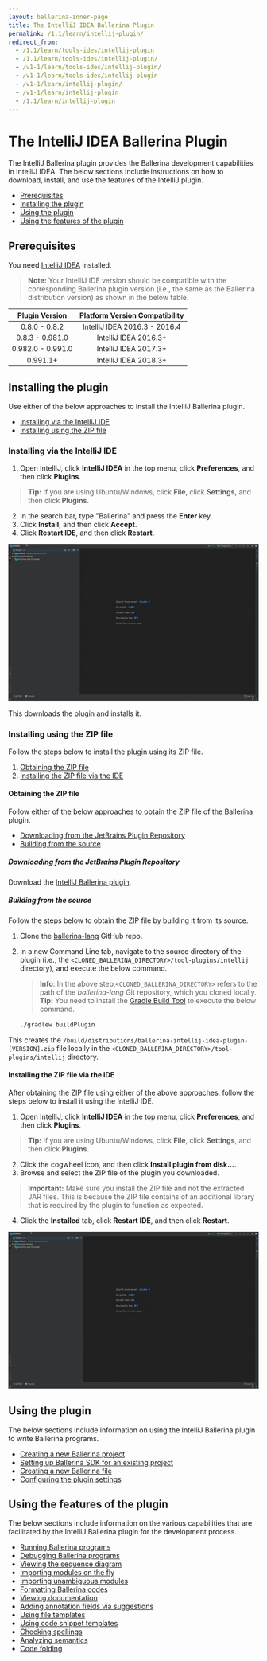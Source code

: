 ```yaml
---
layout: ballerina-inner-page
title: The IntelliJ IDEA Ballerina Plugin
permalink: /1.1/learn/intellij-plugin/
redirect_from:
  - /1.1/learn/tools-ides/intellij-plugin
  - /1.1/learn/tools-ides/intellij-plugin/
  - /v1-1/learn/tools-ides/intellij-plugin/
  - /v1-1/learn/tools-ides/intellij-plugin
  - /v1-1/learn/intellij-plugin/
  - /v1-1/learn/intellij-plugin
  - /1.1/learn/intellij-plugin
---
```


# The IntelliJ IDEA Ballerina Plugin

The IntelliJ Ballerina plugin provides the Ballerina development capabilities in IntelliJ IDEA. The below sections include instructions on how to download, install, and use the features of the IntelliJ plugin.

- [Prerequisites](#prerequisites)
- [Installing the plugin](#installing-the-plugin)
- [Using the plugin](#using-the-plugin)
- [Using the features of the plugin](#using-the-features-of-the-plugin)

## Prerequisites

You need [IntelliJ IDEA](https://www.jetbrains.com/idea/download/) installed.

>**Note:** Your IntelliJ IDE version should be compatible with the corresponding Ballerina plugin version (i.e., the same as the Ballerina distribution version) as shown in the below table.

**Plugin Version**|**Platform Version Compatibility**
:-----:|:-----:
0.8.0 - 0.8.2|IntelliJ IDEA 2016.3 - 2016.4
0.8.3 - 0.981.0|IntelliJ IDEA 2016.3+
0.982.0 - 0.991.0|IntelliJ IDEA 2017.3+
0.991.1+ | IntelliJ IDEA 2018.3+

## Installing the plugin

Use either of the below approaches to install the IntelliJ Ballerina plugin.

- [Installing via the IntelliJ IDE](#installing-via-the-intellij-ide)
- [Installing using the ZIP file](#installing-using-the-zip-file)

### Installing via the IntelliJ IDE

1. Open IntelliJ, click **IntelliJ IDEA** in the top menu, click **Preferences**, and then click **Plugins**. 
> **Tip:** If you are using Ubuntu/Windows, click **File**, click **Settings**, and then click **Plugins**.
2. In the search bar, type "Ballerina" and press the **Enter** key. 
3. Click **Install**, and then click **Accept**.
4. Click **Restart IDE**, and then click **Restart**.

![Install the plugin via IntelliJ IDEA](/1.1/learn/images/install-plugin-via-intellij.gif)

This downloads the plugin and installs it.

### Installing using the ZIP file

Follow the steps below to install the plugin using its ZIP file.

1. [Obtaining the ZIP file](#obtaining-the-zip-file)
2. [Installing the ZIP file via the IDE](#installing-the-zip-file-via-the-ide)

#### Obtaining the ZIP file

Follow either of the below approaches to obtain the ZIP file of the Ballerina plugin.

- [Downloading from the JetBrains Plugin Repository](#downloading-from-the-jetbrains-plugin-repository)
- [Building from the source](#building-from-the-source)

##### Downloading from the JetBrains Plugin Repository

Download the [IntelliJ Ballerina plugin](https://plugins.jetbrains.com/plugin/9520-ballerina).


##### Building from the source

Follow the steps below to obtain the ZIP file by building it from its source.

1. Clone the [ballerina-lang](https://github.com/ballerina-platform/ballerina-lang) GitHub repo.
2. In a new Command Line tab, navigate to the source directory of the plugin (i.e., the `<CLONED_BALLERINA_DIRECTORY>/tool-plugins/intellij` directory), and execute the below command.
    > **Info**: In the above step,`<CLONED_BALLERINA_DIRECTORY>` refers to the path of the *ballerina-lang* Git repository, which you cloned locally. 
    > **Tip:** You need to install the [Gradle Build Tool](https://gradle.org/) to execute the below command.

    ```bash
    ./gradlew buildPlugin
    ```

This creates the `/build/distributions/ballerina-intellij-idea-plugin-[VERSION].zip` file locally in the `<CLONED_BALLERINA_DIRECTORY>/tool-plugins/intellij` directory.

#### Installing the ZIP file via the IDE

After obtaining the ZIP file using either of the above approaches, follow the steps below to install it using the IntelliJ IDE.


1. Open IntelliJ, click **IntelliJ IDEA** in the top menu, click **Preferences**, and then click **Plugins**. 
> **Tip:** If you are using Ubuntu/Windows, click **File**, click **Settings**, and then click **Plugins**.
2. Click the cogwheel icon, and then click **Install plugin from disk...**.
3. Browse and select the ZIP file of the plugin you downloaded.
> **Important:** Make sure you install the ZIP file and not the extracted JAR files. This is because the ZIP file contains of an additional library that is required by the plugin to function as expected.
4. Click the **Installed** tab, click **Restart IDE**, and then click **Restart**.

![Install using the Preferences option of the IDE.](/1.1/learn/images/install-via-editor-preferences.gif)

## Using the plugin

The below sections include information on using the IntelliJ Ballerina plugin to write Ballerina programs.

- [Creating a new Ballerina project](/1.1/learn/intellij-plugin/using-the-intellij-plugin#creating-a-new-ballerina-project)
- [Setting up Ballerina SDK for an existing project](/1.1/learn/intellij-plugin/using-the-intellij-plugin#setting-up-ballerina-sdk-for-an-existing-project)
- [Creating a new Ballerina file](/1.1/learn/intellij-plugin/using-the-intellij-plugin#creating-a-new-ballerina-file)
- [Configuring the plugin settings](/1.1/learn/intellij-plugin/using-the-intellij-plugin#configuring-the-plugin-settings)

## Using the features of the plugin

The below sections include information on the various capabilities that are facilitated by the IntelliJ Ballerina plugin for the development process.

- [Running Ballerina programs](/1.1/learn/intellij-plugin/using-intellij-plugin-features#running-ballerina-programs)
- [Debugging Ballerina programs](/1.1/learn/intellij-plugin/using-intellij-plugin-features#debugging-ballerina-programs)
- [Viewing the sequence diagram](/1.1/learn/intellij-plugin/using-intellij-plugin-features#viewing-the-sequence-diagram)
- [Importing modules on the fly](/1.1/learn/intellij-plugin/using-intellij-plugin-features#importing-modules-on-the-fly)
- [Importing unambiguous modules](/1.1/learn/intellij-plugin/using-intellij-plugin-features#importing-unambiguous-modules)
- [Formatting Ballerina codes](/1.1/learn/intellij-plugin/using-intellij-plugin-features#formatting-ballerina-codes)
- [Viewing documentation](/1.1/learn/intellij-plugin/using-intellij-plugin-features#viewing-documentation)
- [Adding annotation fields via suggestions](/1.1/learn/intellij-plugin/using-intellij-plugin-features#adding-annotation-fields-via-suggestions)
- [Using file templates](/1.1/learn/intellij-plugin/using-intellij-plugin-features#using-file-templates)
- [Using code snippet templates](/1.1/learn/intellij-plugin/using-intellij-plugin-features#using-code-snippet-templates)
- [Checking spellings](/1.1/learn/intellij-plugin/using-intellij-plugin-features#checking-spellings)
- [Analyzing semantics](/1.1/learn/intellij-plugin/using-intellij-plugin-features#analyzing-semantics)
- [Code folding](/1.1/learn/intellij-plugin/using-intellij-plugin-features#code-folding)
